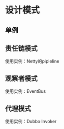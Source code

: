 # 设计模式
## 单例

## 责任链模式

使用实例：Netty的pipleline

## 观察者模式

使用实例：EventBus

## 代理模式

使用实例：Dubbo Invoker

